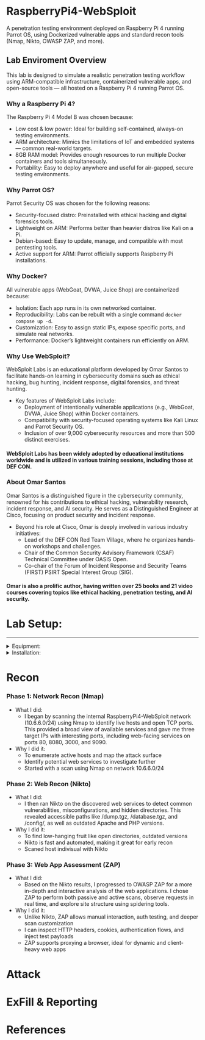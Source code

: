 # RaspberryPi4-WebSploit
A penetration testing environment deployed on Raspberry Pi 4 running Parrot OS, using Dockerized vulnerable apps and standard recon tools (Nmap, Nikto, OWASP ZAP, and more).

## Lab Enviroment Overview
This lab is designed to simulate a realistic penetration testing workflow using ARM-compatible infrastructure, containerized vulnerable apps, and open-source tools — all hosted on a Raspberry Pi 4 running Parrot OS.

### Why a Raspberry Pi 4?
The Raspberry Pi 4 Model B was chosen because:
- Low cost & low power: Ideal for building self-contained, always-on testing environments.
- ARM architecture: Mimics the limitations of IoT and embedded systems — common real-world targets.
- 8GB RAM model: Provides enough resources to run multiple Docker containers and tools simultaneously.
- Portability: Easy to deploy anywhere and useful for air-gapped, secure testing environments.
### Why Parrot OS?
Parrot Security OS was chosen for the following reasons:
- Security-focused distro: Preinstalled with ethical hacking and digital forensics tools.
- Lightweight on ARM: Performs better than heavier distros like Kali on a Pi.
- Debian-based: Easy to update, manage, and compatible with most pentesting tools.
- Active support for ARM: Parrot officially supports Raspberry Pi installations.
### Why Docker?
All vulnerable apps (WebGoat, DVWA, Juice Shop) are containerized because:
- Isolation: Each app runs in its own networked container.
- Reproducibility: Labs can be rebuilt with a single command ```docker compose up -d```.
- Customization: Easy to assign static IPs, expose specific ports, and simulate real networks.
- Performance: Docker’s lightweight containers run efficiently on ARM.
### Why Use WebSploit?
WebSploit Labs is an educational platform developed by Omar Santos to facilitate hands-on learning in cybersecurity domains such as ethical hacking, bug hunting, incident response, digital forensics, and threat hunting.
- Key features of WebSploit Labs include:
  - Deployment of intentionally vulnerable applications (e.g., WebGoat, DVWA, Juice Shop) within Docker containers.
  - Compatibility with security-focused operating systems like Kali Linux and Parrot Security OS.
  - Inclusion of over 9,000 cybersecurity resources and more than 500 distinct exercises.
#### WebSploit Labs has been widely adopted by educational institutions worldwide and is utilized in various training sessions, including those at DEF CON.
### About Omar Santos
Omar Santos is a distinguished figure in the cybersecurity community, renowned for his contributions to ethical hacking, vulnerability research, incident response, and AI security. He serves as a Distinguished Engineer at Cisco, focusing on product security and incident response.
- Beyond his role at Cisco, Omar is deeply involved in various industry initiatives:
  - Lead of the DEF CON Red Team Village, where he organizes hands-on workshops and challenges. 
  - Chair of the Common Security Advisory Framework (CSAF) Technical Committee under OASIS Open.
  - Co-chair of the Forum of Incident Response and Security Teams (FIRST) PSIRT Special Interest Group (SIG).
#### Omar is also a prolific author, having written over 25 books and 21 video courses covering topics like ethical hacking, penetration testing, and AI security.

# Lab Setup:
---
<details>
<summary>Equipment:</summary>

- **Model**:  
  - Raspberry Pi 4 Model B  
- **Operating System**:  
  - Linux parrot 6.12.25+rpt-rpi-v8 #1 SMP PREEMPT Debian 1:6.12.25-1+rpt1 (2025-04-30) aarch64 GNU/Linux  
- **Memory**:  
  - 8GB  
- **Storage**:  
  - 128GB  
- **Infographic**:
  - ![507](/pics/507.png)
  - cmdline:
```bash
┌─[root@parrot]─[~]
└──╼ #uname -a
Linux parrot 6.12.25+rpt-rpi-v8 #1 SMP PREEMPT Debian 1:6.12.25-1+rpt1 (2025-04-30) aarch64 GNU/Linux
┌─[root@parrot]─[~]
└──╼ #free -h
           	total    	used    	free  	shared  buff/cache   available
Mem:       	7.6Gi   	3.0Gi   	1.5Gi   	486Mi   	3.7Gi   	4.6Gi
Swap:       	99Mi   	512Ki    	99Mi
┌─[root@parrot]─[~]
└──╼ #df -h
Filesystem  	Size  Used Avail Use% Mounted on
udev        	3.6G 	0  3.6G   0% /dev
tmpfs       	783M  1.8M  781M   1% /run
/dev/mmcblk0p2  117G   32G   80G  29% /
tmpfs       	3.9G 	0  3.9G   0% /dev/shm
tmpfs       	5.0M   16K  5.0M   1% /run/lock
/dev/mmcblk0p1  510M  156M  355M  31% /boot/firmware
tmpfs       	783M   84K  783M   1% /run/user/1000
overlay     	117G   32G   80G  29% /var/lib/docker/overlay2/ed680fa0ce29360f2cbcff3d1632e2debeea5d656e754deff51308c9c2a05d1b/merged
overlay     	117G   32G   80G  29% /var/lib/docker/overlay2/7e4559539a5a7c09ae0f40149a342beef3b9b675cb3a17ad1ee8a138158325f3/merged
overlay     	117G   32G   80G  29% /var/lib/docker/overlay2/866b8c8f7df850453ebab6f9799e8fede3109b733d380ee62db85c2be9c19d69/merged
┌─[root@parrot]─[~]
└──╼ #
```
</details>

<details>
<summary>Installation:</summary>

- **Download Operating System (Parrot or Kali)**:  
  - Download ParrotOS for RaspberryPi 4 here:
    - https://www.parrotsec.org/ 
  - Download Kali Linux for RaspberryPi 4 here:
    - n/a
- **Flash image to disk using RaspberryPi Imager**:  
  - ![464](pics/464.png)
  - Download RaspberryPi Imager here:
    - https://www.raspberrypi.org/ 
- **Boot Pi with Parrot or Kali OS default login's**:  
  - ParrotOS:
    - pi
    - parrot
  - Kali Linux:
    - n/a
    - n/a  
- **Download and install Websploit Labs**:  
  - Installation Script:
    - ```curl -sSL https://websploit.org/install.sh | sudo bash```
    - ![659](pics/659.png)  
- **Updating Websploit Docker containers to support ARM arch**:  
  - From the cmdline login into root
    - ```sudo su```
  - Move to Root's root directory to find the Websploit home directory ~/h4cker
    - ```cd ~/```
  - Stay in the root directory & shutdown & remove all running conatiners
    - 1. Stop All Containers
      - ```docker stop $(docker ps -aq)```
    - 2. Remove All Containers
      - ```docker rm $(docker ps -aq)```
    - 3. (Optional) Clean Up Volumes and Networks
       - ```docker volume prune -f```
       - ```docker network prune -f```
    - 4. (Optional) Verify Clean State
      - ```docker ps -a```
  - Copy provider docker-compose file & keep as referance
    - ```cp docker-compose.yml example-docker-compose.yml```
    - ![689](pics/689.png)
  - Create/Edit docker-compose file that supports ARM arch
    - ```nano docker-compose.yml```
    - ![693](pics/693.png)
    - New docker-compose.yml file that supports ARM arch & recreates networks
      - ```docker-compose.yaml```
```yaml
services:
  webgoat:
    container_name: webgoat
    image: webgoat/webgoat:v2023.5
    restart: unless-stopped
    networks:
      websploit:
        ipv4_address: 10.6.6.11

  juice-shop:
    container_name: juice-shop
    image: bkimminich/juice-shop
    restart: unless-stopped
    networks:
      websploit:
        ipv4_address: 10.6.6.12

  dvwa:
    container_name: dvwa
    image: cambarts/arm-dvwa:latest
    restart: unless-stopped
    networks:
      websploit:
        ipv4_address: 10.6.6.13

networks:
  websploit:
    driver: bridge
    ipam:
      config:
        - subnet: 10.6.6.0/24
          gateway: 10.6.6.1

```
  - Build & start new docker containers & network
    - ```docker-compose up -d```
  - Confirm containers and network are working properly
    - ```docker ps```
    - ![707](pics/707.png)
  - Use Websploit built in container scanner
    - ```containers```
    - ![710](pics/710.png)

</details>

# Recon
### Phase 1: Network Recon (Nmap)
- What I did:
  - I began by scanning the internal RaspberryPi4-WebSploit network (10.6.6.0/24) using Nmap to identify live hosts and open TCP ports. This provided a broad view of available services and gave me three target IPs with interesting ports, including web-facing services on ports 80, 8080, 3000, and 9090.
- Why I did it:
  - To enumerate active hosts and map the attack surface
  - Identify potential web services to investigate further
  - Started with a scan using Nmap on network 10.6.6.0/24
### Phase 2: Web Recon (Nikto)
- What I did:
  - I then ran Nikto on the discovered web services to detect common vulnerabilities, misconfigurations, and hidden directories. This revealed accessible paths like /dump.tgz, /database.tgz, and /config/, as well as outdated Apache and PHP versions.
- Why I did it:
  - To find low-hanging fruit like open directories, outdated versions
  - Nikto is fast and automated, making it great for early recon
  - Scaned host indivisual with Nikto
### Phase 3: Web App Assessment (ZAP)
- What I did:
  - Based on the Nikto results, I progressed to OWASP ZAP for a more in-depth and interactive analysis of the web applications. I chose ZAP to perform both passive and active scans, observe requests in real time, and explore site structure using spidering tools.
- Why I did it:
  - Unlike Nikto, ZAP allows manual interaction, auth testing, and deeper scan customization
  - I can inspect HTTP headers, cookies, authentication flows, and inject test payloads
  - ZAP supports proxying a browser, ideal for dynamic and client-heavy web apps
# Attack

# ExFill & Reporting

# References
